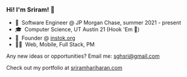 ### Hi! I'm Sriram! 👋

- 💼  &nbsp;Software Engineer @ JP Morgan Chase, summer 2021 - present
- 🎓  &nbsp;Computer Science, UT Austin 21 (Hook 'Em 🤘)
- 🐙  &nbsp;Founder @ [instok.org](https://www.instok.org/) 
- 👨‍💻  &nbsp;Web, Mobile, Full Stack, PM

Any new ideas or opportunities? Email me: sghsri@gmail.com

Check out my portfolio at [sriramhariharan.com](https://www.sriramhariharan.com)
